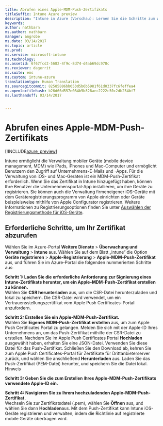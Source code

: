 ```yaml
---
title: Abrufen eines Apple-MDM-Push-Zertifikats
titleSuffix: Intune Azure preview
description: "Intune in Azure (Vorschau): Lernen Sie die Schritte zum Abrufen eines Apple-MDM-Push-Zertifikats zum Verwalten von iOS-Geräten mit Intune."
keywords: 
author: nathbarn
ms.author: nathbarn
manager: angrobe
ms.date: 03/14/2017
ms.topic: article
ms.prod: 
ms.service: microsoft-intune
ms.technology: 
ms.assetid: 6f67fcd2-5682-4f9c-8d74-d4ab69dc978c
ms.reviewer: dagerrit
ms.suite: ems
ms.custom: intune-azure
translationtype: Human Translation
ms.sourcegitcommit: 82585886bb053d5b6b5981f61d0337fc6feffea4
ms.openlocfilehash: b26d66d557e084b5b328aec2222c50c2db254bf7
ms.lasthandoff: 03/14/2017


---
```


# <a name="get-an-apple-mdm-push-certificate"></a>Abrufen eines Apple-MDM-Push-Zertifikats

[!INCLUDE[azure_preview](../includes/azure_preview.md)]

Intune ermöglicht die Verwaltung mobiler Geräte (mobile device management, MDM) wie iPads, iPhones und Mac-Computer und ermöglicht Benutzern den Zugriff auf Unternehmens-E-Mails und -Apps. Für die Verwaltung von iOS- und Mac-Geräten ist ein MDM-Push-Zertifikat erforderlich. Wenn Sie das Zertifikat in Intune hinzugefügt haben, können Ihre Benutzer die Unternehmensportal-App installieren, um ihre Geräte zu registrieren. Sie können auch die Verwaltung firmeneigener iOS-Geräte mit dem Geräteregistrierungsprogramm von Apple einrichten oder Geräte beispielsweise mithilfe von Apple Configurator registrieren. Weitere Informationen zu Registrierungsoptionen finden Sie unter [Auswählen der Registrierungsmethode für iOS-Geräte](https://docs.microsoft.com/intune-azure/enroll-devices/choose-ios-enrollment-method).

## <a name="steps-to-get-your-certificate"></a>Erforderliche Schritte, um Ihr Zertifikat abzurufen
Wählen Sie im Azure-Portal **Weitere Dienste** > **Überwachung und Verwaltung** > **Intune** aus. Wählen Sie auf dem Blatt „Intune“ die Option **Geräte registrieren** > **Apple-Registrierung** > **Apple-MDM-Push-Zertifikat** aus, und führen Sie im Azure-Portal die folgenden nummerierten Schritte aus:

**Schritt 1: Laden Sie die erforderliche Anforderung zur Signierung eines Intune-Zertifikats herunter, um ein Apple-MDM-Push-Zertifikat erstellen zu können.**<br>
Wählen Sie **CSR herunterladen** aus, um die CSR-Datei herunterzuladen und lokal zu speichern. Die CSR-Datei wird verwendet, um ein Vertrauensstellungszertifikat vom Apple Push Certificates-Portal anzufordern.

**Schritt 2: Erstellen Sie ein Apple-MDM-Push-Zertifikat.**<br>
Wählen Sie **Eigenes MDM-Push-Zertifikat erstellen** aus, um zum Apple Push Certificates Portal zu gelangen. Melden Sie sich mit der Apple-ID Ihres Unternehmens an, um das Push-Zertifikat mithilfe der CSR-Datei zu erstellen. Nachdem Sie im Apple Push Certificates Portal **Hochladen** ausgewählt haben, erhalten Sie eine JSON-Datei. Verwenden Sie diese Datei für das Push-Zertifikat. Schließen Sie den Download ab, kehren Sie zum Apple Push Certificates-Portal für Zertifikate für Drittanbieterserver zurück, und wählen Sie anschließend **Herunterladen** aus. Laden Sie das Push-Zertifikat (PEM-Datei) herunter, und speichern Sie die Datei lokal.
Hinweis

**Schritt 3: Geben Sie die zum Erstellen Ihres Apple-MDM-Push-Zertifikats verwendete Apple-ID ein.**

**Schritt 4: Navigieren Sie zu Ihrem hochzuladenden Apple-MDM-Push-Zertifikat.**<br>
Wechseln Sie zur Zertifikatsdatei (.pem), wählen Sie **Öffnen** aus, und wählen Sie dann **Hochladen**aus. Mit dem Push-Zertifikat kann Intune iOS-Geräte registrieren und verwalten, indem die Richtlinie auf registrierte mobile Geräte übertragen wird.


